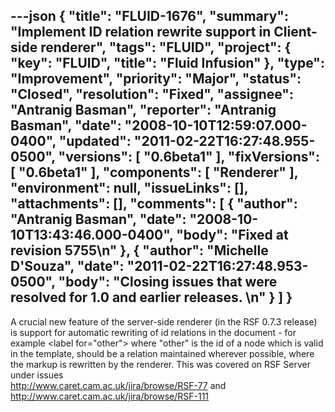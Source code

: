 ---json
{
  "title": "FLUID-1676",
  "summary": "Implement ID relation rewrite support in Client-side renderer",
  "tags": "FLUID",
  "project": {
    "key": "FLUID",
    "title": "Fluid Infusion"
  },
  "type": "Improvement",
  "priority": "Major",
  "status": "Closed",
  "resolution": "Fixed",
  "assignee": "Antranig Basman",
  "reporter": "Antranig Basman",
  "date": "2008-10-10T12:59:07.000-0400",
  "updated": "2011-02-22T16:27:48.955-0500",
  "versions": [
    "0.6beta1"
  ],
  "fixVersions": [
    "0.6beta1"
  ],
  "components": [
    "Renderer"
  ],
  "environment": null,
  "issueLinks": [],
  "attachments": [],
  "comments": [
    {
      "author": "Antranig Basman",
      "date": "2008-10-10T13:43:46.000-0400",
      "body": "Fixed at revision 5755\n"
    },
    {
      "author": "Michelle D'Souza",
      "date": "2011-02-22T16:27:48.953-0500",
      "body": "Closing issues that were resolved for 1.0 and earlier releases.&#x20;\n"
    }
  ]
}
---
A crucial new feature of the server-side renderer (in the RSF 0.7.3 release) is support for automatic rewriting of id relations in the document - for example \<label for="other"> where "other" is the id of a node which is valid in the template, should be a relation maintained wherever possible, where the markup is rewritten by the renderer. This was covered on RSF Server under issues \
<http://www.caret.cam.ac.uk/jira/browse/RSF-77> and\
<http://www.caret.cam.ac.uk/jira/browse/RSF-111>

        